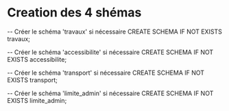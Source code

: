 # Creation des 4 shémas

-- Créer le schéma 'travaux' si nécessaire
CREATE SCHEMA IF NOT EXISTS travaux;

-- Créer le schéma 'accessibilite' si nécessaire
CREATE SCHEMA IF NOT EXISTS accessibilite;

-- Créer le schéma 'transport' si nécessaire
CREATE SCHEMA IF NOT EXISTS transport;

-- Créer le schéma 'limite_admin' si nécessaire
CREATE SCHEMA IF NOT EXISTS limite_admin;

